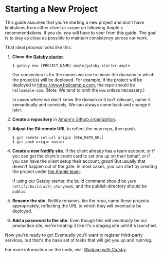 # Starting a New Project

This guide assumes that you're starting a new project and don't have limitations from either client or scope on following Ample's recommendations. If you do, you will have to veer from this guide. The goal is to stay as close as possible to maintain consistency across our work.

That ideal process looks like this:

1. **Clone the [Gatsby starter](https://github.com/ample/gatsby-starter-ample)**.

   ```
   $ gatsby new [PROJECT_NAME] ample/gatsby-starter-ample
   ```

   Our convention is for the names we use to mimic the domains to which the project(s) will be deployed. For example, if the project will be deployed to https://www.helloample.com, the repo should be `helloample-com`. (Note: We tend to omit the `www` unless necessary.)

   In cases where we don't know the domain or it isn't relevant, name it semantically and concisely. We can always come back and change it later.

2. **Create a repository** in [Ample's Github organization](https://github.com/ample).

3. **Adjust the Git remote URL** to reflect the new repo, then push.

   ```
   $ git remote set-url origin [NEW_REPO_URL]
   $ git push origin master
   ```

4. **Create a new Netlify site**. If the client already has a team account, or if you can get the client's credit card to set one up on their behalf, or if you can have the client setup their account, _great!_ But usually that doesn't happen out of the gate. In most cases, you can start by creating the project under [the Ample team](https://app.netlify.com/teams/ample/sites).

   If using our Gatsby starter, the build command should be `yarn netlify:build:with_storybook`, and the publish directory should be `public`.

5. **Rename the site**. Netlify renames. ike the repo, name these projects appropriately, reflecting the URL to which they will eventually be deployed.

6. **Add a password to the site.** Even though this will _eventually_ be our production site, we're treating it like it's a staging site until it's launched.

Now you're ready to go! Eventually you'll want to register third-party services, but that's the base set of tasks that will get you up and running.

For more information on the code, visit [_Working with Gatsby_](/code/working-with-gatsby).
